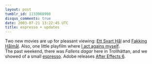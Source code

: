 ```yaml
---
layout: post
tumblr_id: 1133068998
disqus_comments: true
date: 2003-07-21 13:22:45 UTC
title: espresso + updates
---
```


Two new movies are up for pleasant viewing: <a href="movie_030718_ettsvarthal.asp">Ett Svart Hål</a> and <a href="movie_030712_fakkinghalmal.asp">Fakking Hålmål</a>. Also, one little playfilm where <a href="javascript:movieplayer('http://212.37.105.37/inc/r/mocotest_high.mov','Basic%20MoCo%20test',420,236)">I act agains myself</a>.
<br/>
The past weekend, there was <i>Fallens dagar</i> here in Trollhättan, and we showed of a small <a href="http://flajm.com/espresso/" target="_blank">espresso</a>. Adobe releases <a href="http://www.adobe.com/products/aftereffects/" target="_blank">After Effects 6</a>.
